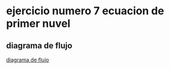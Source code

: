 # ejercicio numero 7 ecuacion de primer nuvel

## diagrama de flujo

[diagrama de flujo](diagrama.ong "diagrama de flujo")